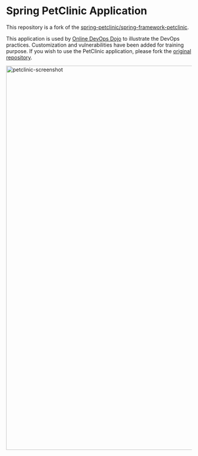 # Spring PetClinic Application

This repository is a fork of the [spring-petclinic/spring-framework-petclinic](https://github.com/spring-petclinic/spring-framework-petclinic).

This application is used by [Online DevOps Dojo](https://github.com/dxc-technology/online-devops-dojo) to illustrate the DevOps practices.
Customization and vulnerabilities have been added for training purpose. If you wish to use the PetClinic application, please fork the [original repository](https://github.com/spring-projects/spring-petclinic).

<img width="1042" alt="petclinic-screenshot" src="https://cloud.githubusercontent.com/assets/838318/19727082/2aee6d6c-9b8e-11e6-81fe-e889a5ddfded.png">
 
